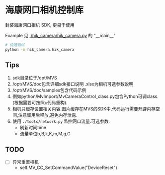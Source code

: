 # 海康网口相机控制库
封装海康网口相机 SDK, 更易于使用

Example 见 [./hik_camera/hik_camera.py](./hik_camera/hik_camera.py)  的 "\_\_main\_\_"
```bash
# 快速测试
python -m hik_camera.hik_camera
```



## Tips
1. sdk目录位于/opt/MVS
2. /opt/MVS/doc包含详细sdk接口说明
   .xlsx为相机可选参数说明
3. /opt/MVS/doc/samples包含代码示例
4. 例如python/MvImport/MvCameraControl_class.py包含Python可调class.(根据需要可按照c代码重构).
5. 相机只缓存设置相关内容.图片缓存在MVS的SDK中,代码运行需要开辟内存空间,注意调用后释放,避免内存泄露.
6. 使用 `./tools/network.py` 监控网口流量.可选参数:
   + 刷新时间time.
   + 流量单位b,B,k,K,m,M,g,G


## TODO
- [ ] 异常重置相机
   - self.MV_CC_SetCommandValue("DeviceReset")
